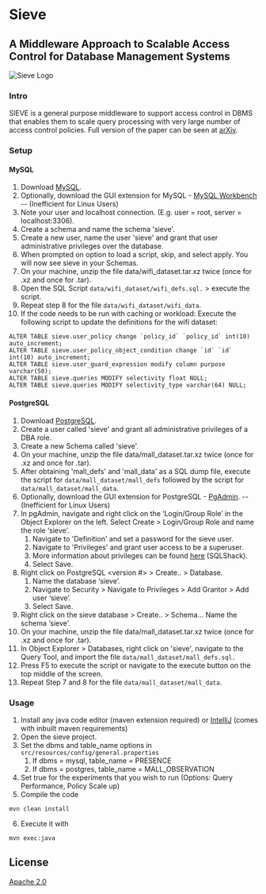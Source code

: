# Sieve 
## A Middleware Approach to Scalable Access Control for Database Management Systems

![Sieve Logo](images/logo.png)

### Intro
SIEVE is a general purpose middleware to support access control in DBMS that enables them to scale query processing with very large number of access control policies. Full version of the paper can be seen at [arXiv](https://arxiv.org/abs/2004.07498). 


### Setup 

#### MySQL

1. Download [MySQL](https://dev.mysql.com/downloads/installer/).
2. Optionally, download the GUI extension for MySQL - [MySQL Workbench](https://dev.mysql.com/downloads/workbench/) -- (Inefficient for Linux Users)
3. Note your user and localhost connection. (E.g. user = root, server = localhost:3306).
4. Create a schema and name the schema 'sieve'.
5. Create a new user, name the user 'sieve' and grant that user administrative privileges over the database.
6. When prompted on option to load a script, skip, and select apply. You will now see sieve in your Schemas.
7. On your machine, unzip the file data/wifi_dataset.tar.xz twice (once for .xz and once for .tar).
8. Open the SQL Script `data/wifi_dataset/wifi_defs.sql.` > execute the script.
9. Repeat step 8 for the file `data/wifi_dataset/wifi_data`.
10. If the code needs to be run with caching or workload: Execute the following script to update the definitions for the wifi dataset: 
```angular2html
ALTER TABLE sieve.user_policy change `policy_id` `policy_id` int(10) auto_increment;
ALTER TABLE sieve.user_policy_object_condition change `id` `id` int(10) auto_increment;
ALTER TABLE sieve.user_guard_expression modify column purpose varchar(50);
ALTER TABLE sieve.queries MODIFY selectivity float NULL;
ALTER TABLE sieve.queries MODIFY selectivity_type varchar(64) NULL;
```

#### PostgreSQL

1. Download [PostgreSQL](https://www.enterprisedb.com/downloads/postgres-postgresql-downloads).
2. Create a user called 'sieve' and grant all administrative privileges of a DBA role.
3. Create a new Schema called 'sieve'.
4. On your machine, unzip the file data/mall_dataset.tar.xz twice (once for .xz and once for .tar).
5. After obtaining 'mall_defs' and 'mall_data' as a SQL dump file, execute the script for ```data/mall_dataset/mall_defs``` followed by the script for ```data/mall_dataset/mall_data```.
6. Optionally, download the GUI extension for PostgreSQL - [PgAdmin](https://www.pgadmin.org/download/). -- (Inefficient for Linux Users)
7. In pgAdmin, navigate and right click on the ‘Login/Group Role’ in the Object Explorer on the left. Select Create > Login/Group Role and name the role ‘sieve’.
   1. Navigate to 'Definition' and set a password for the sieve user.
   2. Navigate to 'Privileges' and grant user access to be a superuser.
   3. More information about privileges can be found [here](https://www.sqlshack.com/postgresql-tutorial-to-create-a-user/) (SQLShack).
   4. Select Save.
8. Right click on PostgreSQL <version #> > Create.. > Database. 
   1. Name the database ‘sieve’. 
   2. Navigate to Security > Navigate to Privileges > Add Grantor > Add user ‘sieve’.
   3. Select Save.
9. Right click on the sieve database > Create.. > Schema… Name the schema ‘sieve’.
10. On your machine, unzip the file data/mall_dataset.tar.xz twice (once for .xz and once for .tar).
11. In Object Explorer > Databases, right click on 'sieve', navigate to the Query Tool, and import the file `data/mall_dataset/mall_defs.sql.`
12. Press F5 to execute the script or navigate to the execute button on the top middle of the screen.
13. Repeat Step 7 and 8 for the file `data/mall_dataset/mall_data`.


### Usage

1. Install any java code editor (maven extension required) or [IntelliJ](https://www.jetbrains.com/idea/download/?section=windows) (comes with inbuilt maven requirements)
2. Open the sieve project.
3. Set the dbms and table_name options in `src/resources/config/general.properties`
   1. If dbms = mysql, table_name = PRESENCE
   2. If dbms = postgres, table_name = MALL_OBSERVATION
4. Set true for the experiments that you wish to run (Options: Query Performance, Policy Scale up)
5. Compile the code
```
mvn clean install

```
6. Execute it with
```
mvn exec:java 
```

## License
[Apache 2.0](https://choosealicense.com/licenses/apache-2.0/)

